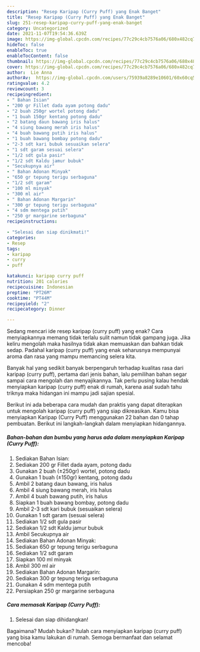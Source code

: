 ```yaml
---
description: "Resep Karipap (Curry Puff) yang Enak Banget"
title: "Resep Karipap (Curry Puff) yang Enak Banget"
slug: 251-resep-karipap-curry-puff-yang-enak-banget
category: Uncategorized
date: 2021-11-07T19:54:36.639Z
image: https://img-global.cpcdn.com/recipes/77c29c4cb7576a06/680x482cq70/karipap-curry-puff-foto-resep-utama.jpg
hideToc: false
enableToc: true
enableTocContent: false
thumbnail: https://img-global.cpcdn.com/recipes/77c29c4cb7576a06/680x482cq70/karipap-curry-puff-foto-resep-utama.jpg
cover: https://img-global.cpcdn.com/recipes/77c29c4cb7576a06/680x482cq70/karipap-curry-puff-foto-resep-utama.jpg
author:  Lie Anna
authorAv:  https://img-global.cpcdn.com/users/75939a8289e10601/60x60cq50/avatar.jpg
ratingvalue: 4.2
reviewcount: 3
recipeingredient:
- " Bahan Isian"
- "200 gr Fillet dada ayam potong dadu"
- "2 buah 250gr wortel potong dadu"
- "1 buah 150gr kentang potong dadu"
- "2 batang daun bawang iris halus"
- "4 siung bawang merah iris halus"
- "4 buah bawang putih iris halus"
- "1 buah bawang bombay potong dadu"
- "2-3 sdt kari bubuk sesuaikan selera"
- "1 sdt garam sesuai selera"
- "1/2 sdt gula pasir"
- "1/2 sdt Kaldu jamur bubuk"
- "Secukupnya air"
- " Bahan Adonan Minyak"
- "650 gr tepung terigu serbaguna"
- "1/2 sdt garam"
- "100 ml minyak"
- "300 ml air"
- " Bahan Adonan Margarin"
- "300 gr tepung terigu serbaguna"
- "4 sdm mentega putih"
- "250 gr margarine serbaguna"
recipeinstructions:

- "Selesai dan siap dinikmati!"
categories:
- Resep
tags:
- karipap
- curry
- puff

katakunci: karipap curry puff 
nutrition: 201 calories
recipecuisine: Indonesian
preptime: "PT26M"
cooktime: "PT44M"
recipeyield: "2"
recipecategory: Dinner

---
```



Sedang mencari ide resep karipap (curry puff) yang enak? Cara menyiapkannya memang tidak terlalu sulit namun tidak gampang juga. Jika keliru mengolah maka hasilnya tidak akan memuaskan dan bahkan tidak sedap. Padahal karipap (curry puff) yang enak seharusnya mempunyai aroma dan rasa yang mampu memancing selera kita.




Banyak hal yang sedikit banyak berpengaruh terhadap kualitas rasa dari karipap (curry puff), pertama dari jenis bahan, lalu pemilihan bahan segar sampai cara mengolah dan menyajikannya. Tak perlu pusing kalau hendak menyiapkan karipap (curry puff) enak di rumah, karena asal sudah tahu triknya maka hidangan ini mampu jadi sajian spesial.


Berikut ini ada beberapa cara mudah dan praktis yang dapat diterapkan untuk mengolah karipap (curry puff) yang siap dikreasikan. Kamu bisa menyiapkan Karipap (Curry Puff) menggunakan 22 bahan dan 0 tahap pembuatan. Berikut ini langkah-langkah dalam menyiapkan hidangannya.

<!--inarticleads1-->

##### Bahan-bahan dan bumbu yang harus ada dalam menyiapkan Karipap (Curry Puff):

1. Sediakan  Bahan Isian:
1. Sediakan 200 gr Fillet dada ayam, potong dadu
1. Gunakan 2 buah (±250gr) wortel, potong dadu
1. Gunakan 1 buah (±150gr) kentang, potong dadu
1. Ambil 2 batang daun bawang, iris halus
1. Ambil 4 siung bawang merah, iris halus
1. Ambil 4 buah bawang putih, iris halus
1. Siapkan 1 buah bawang bombay, potong dadu
1. Ambil 2-3 sdt kari bubuk (sesuaikan selera)
1. Gunakan 1 sdt garam (sesuai selera)
1. Sediakan 1/2 sdt gula pasir
1. Sediakan 1/2 sdt Kaldu jamur bubuk
1. Ambil Secukupnya air
1. Sediakan  Bahan Adonan Minyak:
1. Sediakan 650 gr tepung terigu serbaguna
1. Sediakan 1/2 sdt garam
1. Siapkan 100 ml minyak
1. Ambil 300 ml air
1. Sediakan  Bahan Adonan Margarin:
1. Sediakan 300 gr tepung terigu serbaguna
1. Gunakan 4 sdm mentega putih
1. Persiapkan 250 gr margarine serbaguna




<!--inarticleads2-->

##### Cara memasak Karipap (Curry Puff):


1. Selesai dan siap dihidangkan!



Bagaimana? Mudah bukan? Itulah cara menyiapkan karipap (curry puff) yang bisa kamu lakukan di rumah. Semoga bermanfaat dan selamat mencoba!
